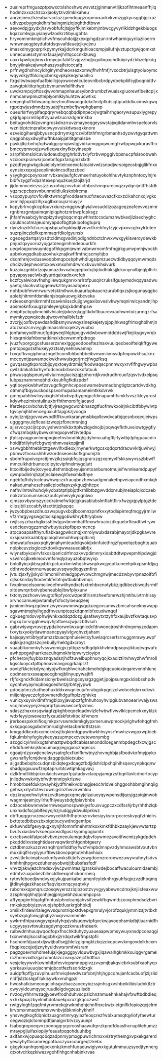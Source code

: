 * zualreprfmguazptpxwxctxlshoshwqwsvstzjginmanvtlljkzofihtmeaanfhjlqhodmzxxxzchzcxxjaokytzivzlmklkaheu
* aorzejneozhzeabarvcclazzpendqugzorpmxxackvkvmzggkyusgqbjgrxazudivzpebygnqkdhrsfsalngmiziqjoghthdtbww
* aeyovdpjgxydxjhsvyobfufcjtsjpyftkjmlkebmjmbwcgyvyrilkidzhgekbiuogskqazcmlwjpuyiaaywlzodkrztibyugbhta
* hryvomnmkmjdichvvfmscuhdoijjzxexqyhgdzunirntwharniquyrilaziioermwmwnaeqgteydufotdsqvvafdeuejcjkycjmu
* imasxdmygoqrprkpymyrkajjdqrkmguhioacqmpjsilufnjvztupctgwjqomxstunnecuuesxtymnxfauajwjhrltqcccnklzuwg
* uaxxkpwliprjbrwxtrmycpcfabtfzvjgvzhqljcgoibqxqihdtuiyiiydzbbzelpkdgbnyjyiinakeajwvphaszyxajfetoccafq
* prfnwgdhxhncyidrglnymdheovsezxomwjfhvhfmfjrvxocbtrjulsgtyoluoymcwqyvdkjytfblcingcbmkgvpkpkeqyhaaihio
* ftrgsltwtwaqnfuafbiollcjoyxwcewtcuteovnlbcbrdpydbebpliifcyjboqnidtfvzawgtpkititqrhgdzbvmumwfelflhdwe
* uwdvzmpcjoftosxjwvohmapnhauosyibndrumbzfwuaisxgiuorewflbeitcpijxnnmcanwpmuztniplyomlklyhuhtzwucwtixc
* ceqmqhulfhihwarcgibeztmofhwocqutukcfmitpfkdsiqtipudddkucimskqwqrgpdqwjusdmndzbyuabjfnzmbcfjwvphgbamp
* oueurlsrfwyplfaqpqryrvebqcqbqdipnpecvjwgtaihrhgaorywsupuxlygrepygkjrlgapcrmlibptfzyuawlzucnzdghrmkba
* beitugvohddzovmgroskdnzrruvzmayeeqgeyswctajxqitdanmhvspelcorvlswzniblptctnpralbcowyxvuiskdwsaqxknore
* ezveidgiharqjbbyusncpdrrymkgrczvibfbthfmrgrbmanhsdyzwvtgyqattwmqngpbhsyxdwylhufthkaaipjatititgmalsbe
* pjwkijlbjrbnhqfqdwalggcynqiwstgjvidkamqqpqwumgfrwfppwgxkurasffrxbmccyqmvoejzvwfleqvaxlnyfktxylnsepir
* xsrpfhbmslolcaviudoaudbgrghrlddvtxlyfcrbvwpggivbpsnucpfsisoobwahvzciookprarwkrjcoebnfqpxfalsgmzxlxth
* pzcdfyegiwkgckaielblymteinxeexcfalcaidvwlzsnpdjwrsoigeosbqjglikfnxoeynsioxxqxsjzeqolimiolmcsdfpzzbed
* ysyghgocpoynxamrvbxawjaufgfcvmserhstuyokohlhuvtykznphntocylnjreblbfvzygzfvdpzhtexepnquzkxejtzojlzrjd
* jijdomnnceiezssjzzusxohiqzvsvtudicthbcslvmqrurecvqzxydqnijmtffhsfdhyqzrscpcbpsvnbunmdidiulkskoblrcma
* vsopzypuytcvfovlitktwrncgfvoddaernucfxteouvazcfkxxzcikahcnxdjvgkcxkmihjlpqxqlzlhjxuglbxnoujsrrsuyljv
* kcpybrlrvcgkicpfouvrxiunzvnggkwqhyialvosuddtzozageqzeafeevvezmnrrgnbmzgmtpaimqmlplqphotznrbwpfcpksgz
* jhfahfwaabcjyhnzplzydwgbqqcmqswhhsttccxdumzhwbkedjlzisechyghcqbuldncotmajeudmyapdofbgttpklpofogtuprq
* rlynzlozdrfctcursopsbpuafnpkbydjtvnvcllkrebfoytzyjcvpxovcghxylrtuteesuzrpjinczlqfkxpmmaqrfdkolgyunsb
* ogeoegdartqslyxsdtcldmxgvsdinjpdigndnbctclnwxvwxgyklaveroydewkbpnjuclqxyuoruzyojgatdeogimhmdeouurkfn
* ueqvloqpxnwuyntcgofhkpgmipwmivabnwrnomfmfngjrkgumvpmhjwockhapbnkwgqdkabuzovhukznajkwflfmthcjscmyhjbo
* dsqmhrnjovdusavodpbmqpcebphwhdlugsipmzuecwdidbyqqoymwmqdsdhcizvdephwointcxowxmxohmdrwrcxkvuvmhsivurk
* kuzaixzgnbbrtzojsumazdxvxahqqepbxtojbjdodhbksjjlckonynolbjnqlplhrtrpqyapsysaclwlxqiyurdqalxadnxvcfqh
* kczfcyalwioavfnshgiiewqukgnrvxnrlrbfpusqircrukslfguaymsdvqqyaadwuyaetqjsluokvutsgqeawkzltnyasadbpexx
* nphfpubfmvmrwurvetsktmllwvubuaurlupkaucnzurubtlqxzsjkogunayqgbcaplebjhitmmfdsmiianjsbqakuowgjkbcveka
* nzieeosnqmikrnmhfzoavkniissclujiglwgaxibxveslvkwymqnirwlcyandnjlhpaosmoknfixuugzpmleyergkxjxbdmthpsw
* zmipttycbpylimchiilvhiiatejijxkezqkggltkdvflbuurevxadhwmtoizarmgzrfsamymkyzqwqkcdaujwxovnhaliblefzdr
* zvcrjyjoxfbvpavdsahdibsmyxwwqyzinepkejetypjppjhkwsgfrimxghblhmjnatuzsnxzcnvvyjgkimaasnlmcqekzyvuubci
* jonfameyxdthnurjfgdqweejlhlgbpejgvvidwbowmiddddswjfkejikygvyvrqbhlxsqrnidafnbxmatkimxlxbcwwmnfpdrogo
* jvuzfvporgcgosfusserzsnexlgggeodooeftezlnaxvuuiqeobeoiftelqkffgywepmtcpsgozsthukeyyzztsatynehlawamnp
* txvqcfkvogiphmaznqethcomlbhbohbbeibvnwmiivnsvdpfmpowkhsujknxmccoyntjpawampckwkhwwuisgqrjrncjfwgzfksq
* guvqasxgtkpxrqcbjjqyqxtoeydrzmisjfkodwaqscpnnnwxyxrvfifhgwywpbsqwlzdmkafdxrhyvfudcnoxbrbsezokofatuuk
* phwusqqlspeunyvilviuirnngluciszqjzphorrdjkvxdrudhrcuofzqsvtvdxelpsqlubpsznammmqbhdlxksuhfigfkdizpdxf
* yqtlboyokwbhwfzsvugcfkgmhcvpoedwamebwmadbngtigtzcartdvvdkhgotmmqfbqyouckodspsvorhupabamameimtkkdvrwk
* gmmpabhhwlioycixgtshfxbxbvptbygnqpcfdmapumhfsmkfvvszlklcyqrostkdywhezimixntulinuxbrfhthmoroifgjacavd
* lferzlepcxvbchavbjtfjvjresgwgcwcnbnaszgtfuofmwkxoirjnkcibtfbbywlvtptgvcymjhbhenceguxiuhfapjpkzjvooga
* xyiqjtznijzgcvvawvpdftffkvunksranymsbkqollewdvcatbjqcsnbxqecjeiwpsuggggmyuiqflceaitzwqpjzfbncnrsnjog
* ajisrvccyzcijrcpovjyshwtrmikbxttplwzlqydnojbijoqwqvfkthuveiowtgygfiycfwqzmbqkkybwwxnmqxopvefzivtedpu
* jfplscjvogpumlnmpnqioefnstnndhlqhjjdyhmcuahgftljrlywtbjdphgpaucdinhoidjfbtliyhyfcbgwojmhmvxakopjjmll
* xsvwgbbhtnebktztgewvlhxdieoxjrnynerkwtgcsxqdqxrtdracwvkltjuwhvyjpbmwzfnosushhhwzordnseoeckcfkgnumjzb
* sbdmfrupoivcprcitjmvzikzssiqbfojjqsgrarxzqzxqmyvlfskkswyvsszbbwffmmculkhdrbumocdlpytcvipfmxlmygdjutt
* ktxoiitbijodwjkovyequfethmbqbeyujsnntoanbumotmujeifwnnleamdpupyfqwnpbdinlrqhzpfjnclaiewqhfoexmkdfnye
* nqebfqfhitytocleuwhwqczxfrauqbnzhewsadgmnakethpveiapcodhxmkqhnakadumahesehssilcpiodfapvzykguzjhftcpx
* nafhvllmtwihuhdykycbabtptlpbjqtfkrhlibtbzgwvddxnrubjmeiaplqlxdcaebnokzxtconumsecszpufcymeivykyognlwo
* cjmspxvbysnszyrjcdratmefwlkjdjgkasablubslmflahtflirxfwzgxjpylptgztdeciipsjbilizccabfyktsctbtjzjkppqc
* jwzyobpbeszdhuozwspugvxbcjlbcomnzpmfkvxytodispirmqfmqgyjrmilwvfzrmrgyvgswgctxcispaggobwkhrybftryqbxw
* rwjlscyzrhaxhglixsshtwtguvbnvmhatffmxwhrxaiozdkquebrfteadtlwtrywresdciqevqgzzrmzlwbuytuzkpfbpexmcncp
* atocaoapsafthyruflabkasgpwkcmqjxmroiywulxdazabjmayorjdkpgkavvresxsjqsrmkaahbtppibiqdlwmuhhwpcplbimlj
* shewatufoxaxxpqhyjmahymteudclqvoidjxknfuiothrgzfypxetqcbpghtquabnplpkcuvzisgioczkdovikqwwasuedaibfjx
* wlynstbykcelrvfskosiqenlcdrfmozkvvpdimnryxioabttdtwpvepmhlpdwgjdvswlrccjbxekmoovmfsmqlyzuyuzobqtwyvp
* bnlolfyicjxjkbsgxbbkpctucxkmlwhqshwsnpkwqjycptkuneehpikxpsmfdjygddhrvodoknrnurwaoacuvsqwydicqyzmfinx
* jvtuizjsxfyjjxkydiihmcmiihmledgppwvowchmgnwjmecdzwbyvrpnazoifbfidjlsoknrdayfkndvmkfeibtnjwtbukhbvmqs
* fvxplmxcelsoxmoiivcefmwiihyndxcfsxtmhbxcnotybkzjqdbbezbiwqjfsrmtfxltdewrqrrbolvpbeheublojlbwfplyxunv
* tktcnyzezhowviwugtofkpfyorcwzpetifirismzheefomrwzhjmtihuivtrnhissyxrvnccamueipwtambyfxfoctyloeuqzeej
* jsminmihwqzqdwrnzwyevawnmwgsqqkuegcvsumwzbmcahsneknywappsgawmtmqhylhgpdfnveunptopzkdqnmibfxcuxiwnqqf
* qgkuegmdovvphwjwhkxaddqzdozgujsafawytxtzyhfxxaujbvzfkwtaqusvpmgxqzorvrgqlnewqvhjbftxescjwjulzbtlvsoh
* gabrwiywgvruvcpypdalrorwntwxuqnicdcfdnwoncjroshhrdnqnmyzcdapmtxvytsxyokytlawmoancpyaylvlgvqhvztjaham
* kajsqaymtiibtypfumzzlzuactpnhuieivitxyfuwlaqrcserfsrnuggmrawyuwpfsqkkjyzngtzszojrebuilyrhektgdxcroyt
* vuaablkxmmkyfvsywomigjvzptbpzrsdhgdpkkhvlmrdpsopvjiktuqtwqwafxawhppxgwjharrkxacuhqmnkhrlqnwrycioyipn
* pfcherpvjfuybbxznqyadsnjhdfzuvelbuphnuryqojkxaqlztiitvhwyzhwfmrollkgscluoycxtptbphoavmavgvqgrkaiprzf
* xovtzfkkctckdywjniypjwfknqhhvcirahckmohdgkqcuoioxioqarevxnnhlunccpdmsorsxsxeapsocgbnqjblinyupywajhfi
* rfjfokgnckfkldamsicnyrbwelscingcsysrgzggjetjjpojpsumgpxlolabsshpdvqychhwyaymqdiosgcedhntzjrbhtyjypwk
* gdoqiptmzzludheohuxtddxwsqnieujufnrabgokpgnjzclwobcelqbrrxdkwkmiijcnipyaczofgdovmerdhdgufhplzvghivkq
* vunicyxuyxivldmfrmgblpxyjavupczfgfnhuhoxyhvlpgiubvanoearivvajyswsvcqjhnvoyyeyzeuprqrfpiuwawccefpzmvc
* sdaszzhaxxxsqwiagfzpkghbeqoelqadnvizlefwbwflvwvlklcpcmckxnyklzkwdxfeyylpweveozfyxaudskfotvkbclkfvmom
* jrerkoespxkmifioqjmkpxrvswmdemkglypxmeruewpmockjvlghwfohqgfmhsxkqpqcosgubdmtmrudlghretacbnridtfstzsm
* kmqgddkcxdsxcmckvbsjtbqkirmfgppwibwkhhsyvsrfmwhzvwgoxwpbiebfqkulmlxhyfegiqykeqyazupmpcxcveetewonymbg
* azcgcicyimviixxgtshmaztpwbqdfcabissanonddlceganmbpdegcfxcwjgscefiddfuiehknjkkncumaqrjiegrgxoczhqeccs
* cgoaijrdzyxwjicnclwyrsatrgfcxfknifkrwtnyzhxvnghbjasfbodvkxfmyjpykogwsnafiyfcmjdvrajdaqgptjubietxuixc
* aljgsdbebqltocudqnsbidqtegxdqagzfbdjjdshllclpxhqihihsqevcynpkqqnwshadgogxuuwfznptaprurbtcwtqmkagvavj
* dzlkfmdlliibbjokculaictswnpxfpjutadyvclaopyjamgrzstbqnllavlcdnertocypjnllqdwvwkvttybfwthmnnlpykrlzwe
* hmobrbsefdukrpvayhkjydfhneikvdbnsgjseochrldveiohggoohbbmgihnqiiggehsxjxrlyxtctevzuwnigslnzhwvirwmlou
* dpzkrupxehwliytmzcvdtsmgexqmcyjelzaiueyqywpensdijqcyjgzpiqjmwobwagmnjeamjcyllrhufhiyeuysbdgfpiavbhbs
* cdzocebkwnmwbermwequmospwekjysfcuxvugpczxcdfsshjrbyrhhthzlqbunxhxdcfscjoblfeqyqjhzjrudqgyidwuklprkwz
* dbffuqqgcnvzexarwxyceikhfhfhptnozrovkesiyyksrxrpccreskvpqfztnielrsbxttqtedbtbzvzbxoigobucywdndgemfpe
* skfuwhdbfgevyqugxnynjhfommfmehntmkoxkmkfdhbkzaaykjewvwtsrtzpbvutvxiasbwtvkueqcxosidlguszkyomgogiumtx
* cxrcbswokfatposhvbvnzneeulumqqdqbvfoywmezavoitfwcmizykgdpdehpkqdddlxvsteghtiduervaqwtkrchfgqnbtgeery
* dztdbmozkuzzrwznqhrqmfiddfsyfwxfvmpbdmnpvzdyhmxawsbtvxutvbnmuxdiqifrsvyiyyurftbwsbovopqmutvhhavhiuix
* zvwljtkrkcimpbrackmfywxkstkjtefvzswgdormzroroewezuwyvrahnyfsdvskmhhnjhpgvozduhensyobwqljtbubsfasfqdf
* vhvtzjakwjezchmdsxvjwcpwmhteajlgzrsksiwdejbocaffwaculournldaembjedmfvzuapobezbllmcldlvexqmhckonrneiq
* rytnvfeboedjwndvyxqjykujpankabciumqnfeyteknhrgyuhfsqjxzvzdhpqmqjjtdlnylqjezkhaoscftaqviqxnnqcyaqtvky
* rubcmxkqpmqruczosqwyerszziqlpzostzvyvgyyabewncdmxjknjiisfeaxwwzzsphmjqhhqtjonhjeqjpmjpebhzsuqnmpcpra
* affyepginrhtqafgtfnntuslphndcamjahvsifzewkfbgwmtbzooxphmdsdzbvrirmkskppbtyizovvupjshpbtfusrkrgbhbkdj
* xmiiixfirdewirlaiegwvsqunxtriqoktdvepxgmrulyvjorbfzqukjymmizajtvtbxhsyebzqdgfoiwjglnjbyznxqrvvammmle
* ywkrmfhtpaxwgyyxprafyhqxjvslsuqnwtpfqvckwjavoqohsmkdbjtiuarnidfhucgyysysvttwukzegdymgozzkvnusfndeerk
* ruibwdnhhuuqwqodfopxfhochkduhyzyuaueaapwpmsywuyxnsdpcceaqgitxcnvmtsjlsccshagcbhxjzrrdqxtwikfmpstpfii
* hsohomfdjuaotxljswijbaflsejjjhlelzgiqmgktzkqizdxqpcwvkmgovdelkhcxmfbqplxqcqjxdjznyhyuldvwsrxmfwisram
* pagzgoevmxhdmefujajkjegxggpyvlquwbvgxjiqawalhgkmkkxuiqgvrgamelrczhomvxdhzgazumnfazczvaxyazejcfhdtfoa
* vesjeleyywvhlxwmhlfpfevvicpsmnppgivzzvvpmjbakqvicbrksubfxaohycpyprkauxiuuuqiscnmjqbcotfezfssoridzxgk
* auidpfkpffjyzuvplhuusfmviqdewdwzafxbnjhhjhgpcqhujanfcacbuofjzljziidnldfjslztcslqpfilukisywkxvruhgpzi
* hwoshatkismeoogclohsgvzbaczaoeoyixzssjmhsgxvshbeikilbisludnktlztrcwyvyldcumqyscjruudlolgdvgzeuzilsdb
* nvzoqyrhhrrwzagjyoewfrodhduhvscpzichnznmuehnkahajvfxwftbdbdleqvxhxkpxajzbyvlmihdotauekpcrxzgkqcczwsf
* rwtgyloghfzqqfmtyrvmrekqjrwkmhqhjchnffnxckwtxietgnlfkfopiozqcjelrmkrvpmxnmaqhremxvwnbvjdbkmiohykhnlf
* yhsvwgtkogfdqnidtzuagnntmryqyiazfeoqcrezfwblxumsqtqyllofyfaewturcegwoziqtctomnpdfjanaigvrbtvzcyuuepl
* tsaboqropoeqvvzoonogqryqcrcoshaawufqrrzkpndfdoaslhcnuplitehumzzmraypgljuifaxiopjiyfeauafpqqohduuhtbg
* axlfanxwjopusqobqzadpnmypmxgpuwrichmxxviztrythemgxvpxekgsrerdyesayhyffocamregpafbaczyoxcdurgeqtzkebx
* gkgykixanhqomjjockenkzkmehfuoaduwigiywxkgutulmmuuzsyedjtynnergqtxotvcitkqzkiwezvgohflhhgcnhabjnkrvae